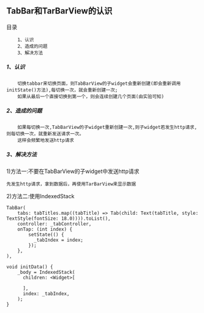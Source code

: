 TabBar和TarBarView的认识
-----
目录
```
    1、认识
    2、造成的问题
    3、解决方法
```
##### 1、认识
```
    切换tabbar来切换页面，则TabBarView的子widget会重新创建(即会重新调用initState()方法),每切换一次，就会重新创建一次;
    如果从最后一个直接切换到第一个，则会连续创建几个页面(由实验可知)
```
##### 2、造成的问题
```
    如果每切换一次,TabBarView的子widget重新创建一次,则子widget若发生http请求,则每切换一次，就重新发送请求一次。
    这样会频繁地发送http请求
```
##### 3、解决方法
1)方法一:不要在TabBarView的子widget中发送http请求
```
先发生http请求，拿到数据后，再使用TarBarView来显示数据
```
2)方法二:使用IndexedStack
```
TabBar(
    tabs: tabTitles.map((tabTitle) => Tab(child: Text(tabTitle, style: TextStyle(fontSize: 18.0)))).toList(),
    controller: _tabController,
    onTap: (int index) {
        setState(() {
          _tabIndex = index;
        });
    },
),
```
```
void initData() {
    _body = IndexedStack(
      children: <Widget>[
        
      ],
      index: _tabIndex,
    );
}
```
